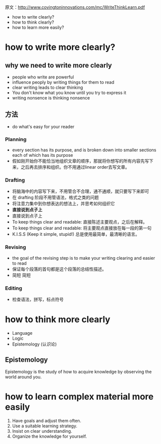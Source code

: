 原文：http://www.covingtoninnovations.com/mc/WriteThinkLearn.pdf
- how to write clearly?
- how to think clearly?
- how to learn more easily?

# how to write more clearly?
## why we need to write more clearly
- people who write are powerful
- influence peoply by writing things for them to read
- clear writing leads to clear thinking
- You don't know what you know until you try to express it
- writing nonsence is thinking nonsence

## 方法
- do what's easy for your reader

### Planning
- every section has its purpose, and is broken down into smaller sections each of which has its purpose
- 假如刚开始你不能恰当地组织文章的顺序，那就将你想写的所有内容先写下来，之后再去排序和组织。你不用通过linear order去写文章。

### Drafting
- 将脑海中的内容写下来，不用管合不合理，通不通顺，就只要写下来即可
- 在 drafting 阶段不用管语法，格式之类的问题
- 将注意力集中到你想表达的想法上，并思考如何组织它
- **直接说到点子上**
- 直接说到点子上
- To keep things clear and readable: 直接陈述主要观点，之后在解释。
- To keep things clear and readable: 将主要观点直接放在每一段的第一句
- K.I.S.S (Keep it simple, stupid!) 总是使用最简单，最清晰的语言。

### Revising
- the goal of the revising step is to make your writing clearing and easier to read
- 保证每个段落的首句都是这个段落的总结性描述。
- 简短 简短

### Editing
- 检查语法，拼写，标点符号

# how to think more clearly
- Language
- Logic
- Epistemology (认识论)

## Epistemology
Epistemology is the study of how to acquire knowledge by observing the world around you.

# how to learn complex material more easily
1. Have goals and adjust them often. 
2. Use a suitable learning strategy. 
3. Insist on clear understanding. 
4. Organize the knowledge for yourself.